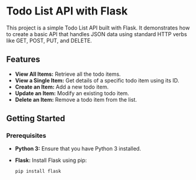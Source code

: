 # Todo List API with Flask

This project is a simple Todo List API built with Flask. It demonstrates how to create a basic API that handles JSON data using standard HTTP verbs like GET, POST, PUT, and DELETE.

## Features

- **View All Items:** Retrieve all the todo items.
- **View a Single Item:** Get details of a specific todo item using its ID.
- **Create an Item:** Add a new todo item.
- **Update an Item:** Modify an existing todo item.
- **Delete an Item:** Remove a todo item from the list.

## Getting Started

### Prerequisites

- **Python 3:** Ensure that you have Python 3 installed.
- **Flask:** Install Flask using pip:

  ```bash
  pip install flask
